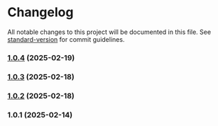 # Changelog

All notable changes to this project will be documented in this file. See [standard-version](https://github.com/conventional-changelog/standard-version) for commit guidelines.

### [1.0.4](https://github.com/joabssilveira/datacenter-lib-common-ts/compare/v1.0.3...v1.0.4) (2025-02-19)

### [1.0.3](https://github.com/joabssilveira/datacenter-lib-common-ts/compare/v1.0.2...v1.0.3) (2025-02-18)

### [1.0.2](https://github.com/joabssilveira/datacenter-lib-common-ts/compare/v1.0.1...v1.0.2) (2025-02-18)

### 1.0.1 (2025-02-14)
